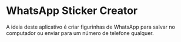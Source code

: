 # WhatsApp Sticker Creator

A ideia deste aplicativo é criar figurinhas de WhatsApp para salvar no computador ou enviar para um número de telefone qualquer.
